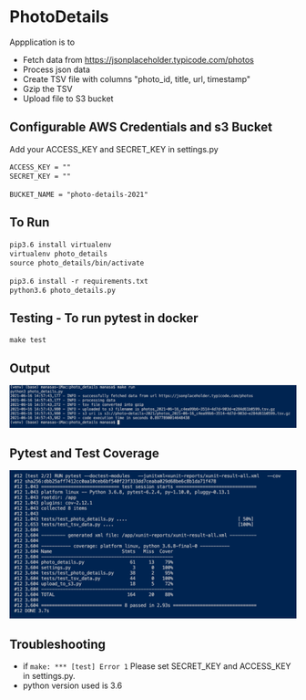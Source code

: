 # PhotoDetails

Appplication is to 
- Fetch data from https://jsonplaceholder.typicode.com/photos
- Process json data 
- Create TSV file with columns "photo_id, title, url, timestamp"
- Gzip the TSV
- Upload file to S3 bucket

Configurable AWS Credentials and s3 Bucket
---------------
Add your ACCESS_KEY and SECRET_KEY in settings.py
```
ACCESS_KEY = ""
SECRET_KEY = ""

BUCKET_NAME = "photo-details-2021"
```

To Run 
-------

```
pip3.6 install virtualenv
virtualenv photo_details
source photo_details/bin/activate

pip3.6 install -r requirements.txt
python3.6 photo_details.py
```


Testing - To run pytest in docker
-------
```
make test 
```


Output
--------
![image](https://github.com/codingyoga/PhotoDetails/blob/7a326cc3dc75b1d652e28cac7c5575b02fdee805/screenshots/make%20run%20output.png)


Pytest and Test Coverage 
--------
![image](https://github.com/codingyoga/PhotoDetails/blob/f23397c2d29ab93458e293d705a2f75b9554d687/screenshots/testcases%20and%20coverage.png)


Troubleshooting
-------
- if ```make: *** [test] Error 1``` Please set SECRET_KEY and ACCESS_KEY in settings.py.
- python version used is 3.6


